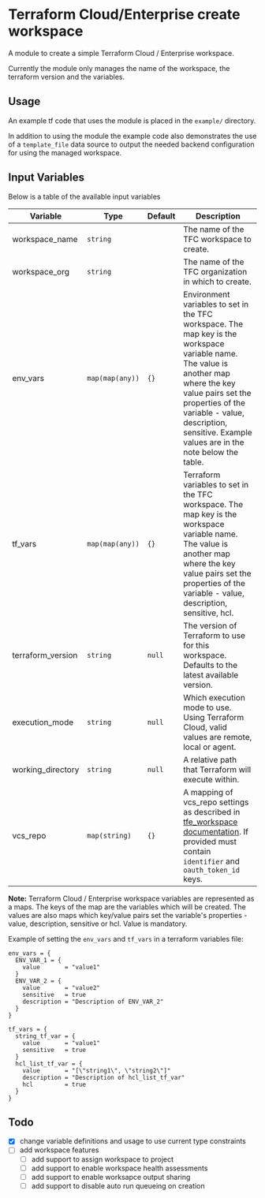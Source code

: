 # Terraform Cloud/Enterprise create workspace

A module to create a simple Terraform Cloud / Enterprise workspace.

Currently the module only manages the name of the workspace, the terraform version and the variables.

## Usage

An example tf code that uses the module is placed in the `example/` directory. 

In addition to using the module the example code also demonstrates the use of a `template_file` data source to output the needed backend configuration for using the managed workspace.

## Input Variables

Below is a table of the available input variables

| Variable | Type | Default | Description |
| -------- | ---- | ------- | ----------- |
| workspace_name | `string` | | The name of the TFC workspace to create. |
| workspace_org | `string` | | The name of the TFC organization in which to create. |
| env_vars | `map(map(any))` | `{}` | Environment variables to set in the TFC workspace. The map key is the workspace variable name. The value is another map where the key value pairs set the properties of the variable - value, description, sensitive. Example values are in the note below the table. |
| tf_vars | `map(map(any))` | `{}` | Terraform variables to set in the TFC workspace. The map key is the workspace variable name. The value is another map where the key value pairs set the properties of the variable - value, description, sensitive, hcl. |
| terraform_version | `string` | `null` | The version of Terraform to use for this workspace. Defaults to the latest available version. |
| execution_mode | `string` | `null` | Which execution mode to use. Using Terraform Cloud, valid values are remote, local or agent. |
| working_directory | `string` | `null` | A relative path that Terraform will execute within. |
| vcs_repo | `map(string)` | `{}` | A mapping of vcs_repo settings as described in [tfe_workspace documentation](https://registry.terraform.io/providers/hashicorp/tfe/latest/docs/resources/workspace#vcs_repo). If provided must contain `identifier` and `oauth_token_id` keys. |

**Note:** Terraform Cloud / Enterprise workspace variables are represented as a maps. The keys of the map are the variables which will be created. The values are also maps which key/value pairs set the variable's properties - value, description, sensitive or hcl. Value is mandatory.

Example of setting the `env_vars` and `tf_vars` in a terraform variables file:

```hcl
env_vars = {
  ENV_VAR_1 = {
    value       = "value1"
  }
  ENV_VAR_2 = {
    value       = "value2"
    sensitive   = true
    description = "Description of ENV_VAR_2"
  }
}

tf_vars = {
  string_tf_var = {
    value       = "value1"
    sensitive   = true
  }
  hcl_list_tf_var = {
    value       = "[\"string1\", \"string2\"]"
    description = "Description of hcl_list_tf_var"
    hcl         = true
  }
}
```

## Todo

- [x] change variable definitions and usage to use current type constraints
- [ ] add workspace features
    - [ ] add support to assign workspace to project
    - [ ] add support to enable workspace health assessments
    - [ ] add support to enable worksapce output sharing
    - [ ] add support to disable auto run queueing on creation
